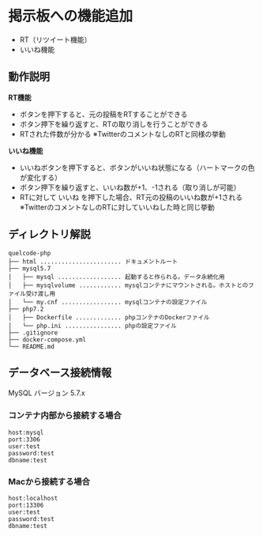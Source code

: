 # 掲示板への機能追加

- RT（リツイート機能）
- いいね機能


## 動作説明
**RT機能**
- ボタンを押下すると、元の投稿をRTすることができる
- ボタン押下を繰り返すと、RTの取り消しを行うことができる
- RTされた件数が分かる
※TwitterのコメントなしのRTと同様の挙動

**いいね機能**
- いいねボタンを押下すると、ボタンがいいね状態になる（ハートマークの色が変化する）
- ボタン押下を繰り返すと、いいね数が+1、-1される（取り消しが可能）
- RTに対して いいね を押下した場合、RT元の投稿のいいね数が+1される
※TwitterのコメントなしのRTに対していいねした時と同じ挙動

## ディレクトリ解説

```
quelcode-php
├── html ....................... ドキュメントルート
├── mysql5.7
│   ├── mysql .................. 起動すると作られる。データ永続化用
│   ├── mysqlvolume ............ mysqlコンテナにマウントされる。ホストとのファイル受け渡し用
│   └── my.cnf ................. mysqlコンテナの設定ファイル
├── php7.2
│   ├── Dockerfile ............. phpコンテナのDockerファイル
│   └── php.ini ................ phpの設定ファイル
├── .gitignore
├── docker-compose.yml
└── README.md
```

## データベース接続情報
MySQL バージョン 5.7.x


### コンテナ内部から接続する場合
```
host:mysql
port:3306
user:test
password:test
dbname:test
```

### Macから接続する場合
```
host:localhost
port:13306
user:test
password:test
dbname:test
```
